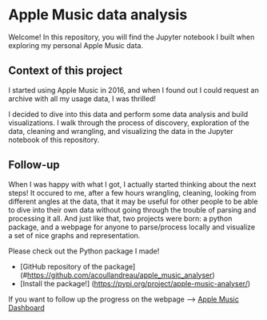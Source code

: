 # Apple Music data analysis


Welcome! In this repository, you will find the Jupyter notebook I built when exploring my personal Apple Music data. 

Context of this project
------------------------

I started using Apple Music in 2016, and when I found out I could request an archive with all my usage data, I was thrilled! 

I decided to dive into this data and perform some data analysis and build visualizations. I walk through the process of discovery, exploration of the data, cleaning and wrangling, and visualizing the data in the Jupyter notebook of this repository.

Follow-up
----------

When I was happy with what I got, I actually started thinking about the next steps! 
It occured to me, after a few hours wrangling, cleaning, looking from different angles at the data, that it may be useful for other people to be able to dive into their own data without going through the trouble of parsing and processing it all. And just like that, two projects were born: a python package, and a webpage for anyone to parse/process locally and visualize a set of nice graphs and representation. 

Please check out the Python package I made! 

- [GitHub repository of the package] (#https://github.com/acoullandreau/apple_music_analyser)
- [Install the package!] (https://pypi.org/project/apple-music-analyser/)

If you want to follow up the progress on the webpage --> [Apple Music Dashboard](https://github.com/acoullandreau/apple_music_dashboard)